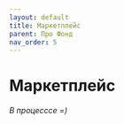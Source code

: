 ```yaml
---
layout: default
title: Маркетплейс
parent: Про Фонд
nav_order: 5
---
```


# Маркетплейс
*В процесссе =)*
